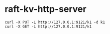 # raft-kv-http-server



```
curl -X PUT -L http://127.0.0.1:9121/k1 -d k1
curl -X GET -L http://127.0.0.1:9121/k1
```

